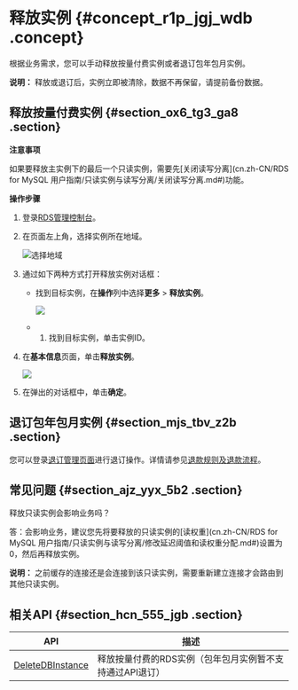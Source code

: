 # 释放实例 {#concept_r1p_jgj_wdb .concept}

根据业务需求，您可以手动释放按量付费实例或者退订包年包月实例。

**说明：** 释放或退订后，实例立即被清除，数据不再保留，请提前备份数据。

## 释放按量付费实例 {#section_ox6_tg3_ga8 .section}

**注意事项**

如果要释放主实例下的最后一个只读实例，需要先[关闭读写分离](cn.zh-CN/RDS for MySQL 用户指南/只读实例与读写分离/关闭读写分离.md#)功能。

**操作步骤**

1.  登录[RDS管理控制台](https://rds.console.aliyun.com/)。
2.  在页面左上角，选择实例所在地域。

    ![选择地域](http://static-aliyun-doc.oss-cn-hangzhou.aliyuncs.com/assets/img/7814/156387454736543_zh-CN.png)

3.  通过如下两种方式打开释放实例对话框：
    -   找到目标实例，在**操作**列中选择**更多** \> **释放实例**。

        ![](http://static-aliyun-doc.oss-cn-hangzhou.aliyuncs.com/assets/img/7887/156387454711173_zh-CN.png)

    -   1.  找到目标实例，单击实例ID。
2.  在**基本信息**页面，单击**释放实例**。

    ![](http://static-aliyun-doc.oss-cn-hangzhou.aliyuncs.com/assets/img/7887/15638745473024_zh-CN.png)

4.  在弹出的对话框中，单击**确定**。

## 退订包年包月实例 {#section_mjs_tbv_z2b .section}

您可以登录[退订管理页面](https://usercenter2.aliyun.com/refund/refund)进行退订操作。详情请参见[退款规则及退款流程](https://help.aliyun.com/knowledge_detail/37096.html)。

## 常见问题 {#section_ajz_yyx_5b2 .section}

释放只读实例会影响业务吗？

答：会影响业务，建议您先将要释放的只读实例的[读权重](cn.zh-CN/RDS for MySQL 用户指南/只读实例与读写分离/修改延迟阈值和读权重分配.md#)设置为0，然后再释放实例。

**说明：** 之前缓存的连接还是会连接到该只读实例，需要重新建立连接才会路由到其他只读实例。

## 相关API {#section_hcn_555_jgb .section}

|API|描述|
|---|--|
|[DeleteDBInstance](../cn.zh-CN/API参考/实例管理/DeleteDBInstance.md#)|释放按量付费的RDS实例（包年包月实例暂不支持通过API退订）|

